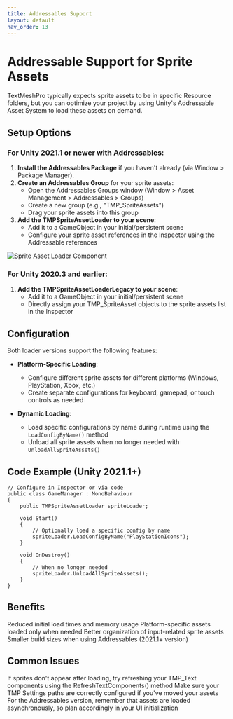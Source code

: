 ```yaml
---
title: Addressables Support
layout: default
nav_order: 13
---
```


# Addressable Support for Sprite Assets

TextMeshPro typically expects sprite assets to be in specific Resource folders, but you can optimize your project by using Unity's Addressable Asset System to load these assets on demand.

## Setup Options

### For Unity 2021.1 or newer with Addressables:

1. **Install the Addressables Package** if you haven't already (via Window > Package Manager).
2. **Create an Addressables Group** for your sprite assets:
   * Open the Addressables Groups window (Window > Asset Management > Addressables > Groups)
   * Create a new group (e.g., "TMP_SpriteAssets")
   * Drag your sprite assets into this group
3. **Add the TMPSpriteAssetLoader to your scene**:
   * Add it to a GameObject in your initial/persistent scene
   * Configure your sprite asset references in the Inspector using the Addressable references
   
![Sprite Asset Loader Component](/input-icons-documentation/assets/images/addressables-asset-loader.png)

### For Unity 2020.3 and earlier:

1. **Add the TMPSpriteAssetLoaderLegacy to your scene**:
   * Add it to a GameObject in your initial/persistent scene  
   * Directly assign your TMP_SpriteAsset objects to the sprite assets list in the Inspector

## Configuration

Both loader versions support the following features:

* **Platform-Specific Loading**:
  * Configure different sprite assets for different platforms (Windows, PlayStation, Xbox, etc.)
  * Create separate configurations for keyboard, gamepad, or touch controls as needed
  
* **Dynamic Loading**:
  * Load specific configurations by name during runtime using the `LoadConfigByName()` method
  * Unload all sprite assets when no longer needed with `UnloadAllSpriteAssets()`

## Code Example (Unity 2021.1+)

```
// Configure in Inspector or via code
public class GameManager : MonoBehaviour 
{
    public TMPSpriteAssetLoader spriteLoader;
    
    void Start() 
    {
        // Optionally load a specific config by name
        spriteLoader.LoadConfigByName("PlayStationIcons");
    }
    
    void OnDestroy() 
    {
        // When no longer needed
        spriteLoader.UnloadAllSpriteAssets();
    }
}
```

## Benefits

Reduced initial load times and memory usage
Platform-specific assets loaded only when needed
Better organization of input-related sprite assets
Smaller build sizes when using Addressables (2021.1+ version)

## Common Issues

If sprites don't appear after loading, try refreshing your TMP_Text components using the RefreshTextComponents() method
Make sure your TMP Settings paths are correctly configured if you've moved your assets
For the Addressables version, remember that assets are loaded asynchronously, so plan accordingly in your UI initialization

